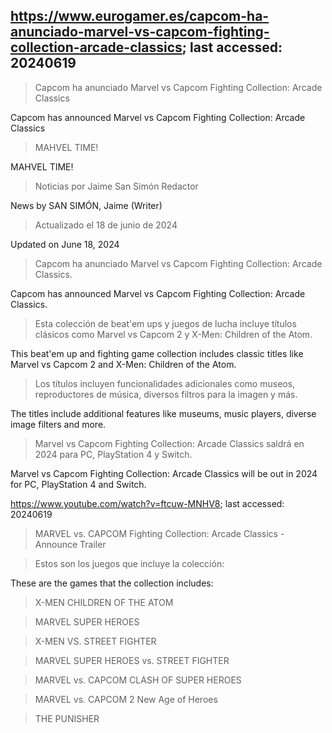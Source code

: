 ## https://www.eurogamer.es/capcom-ha-anunciado-marvel-vs-capcom-fighting-collection-arcade-classics; last accessed: 20240619

> Capcom ha anunciado Marvel vs Capcom Fighting Collection: Arcade Classics

Capcom has announced Marvel vs Capcom Fighting Collection: Arcade Classics

> MAHVEL TIME!

MAHVEL TIME!

> Noticias por Jaime San Simón Redactor

News by SAN SIMÓN, Jaime (Writer)

> Actualizado el 18 de junio de 2024

Updated on June 18, 2024

> Capcom ha anunciado Marvel vs Capcom Fighting Collection: Arcade Classics.

Capcom has announced Marvel vs Capcom Fighting Collection: Arcade Classics.

> Esta colección de beat'em ups y juegos de lucha incluye títulos clásicos como Marvel vs Capcom 2 y X-Men: Children of the Atom.

This beat'em up and fighting game collection includes classic titles like Marvel vs Capcom 2 and X-Men: Children of the Atom.

> Los títulos incluyen funcionalidades adicionales como museos, reproductores de música, diversos filtros para la imagen y más.

The titles include additional features like museums, music players, diverse image filters and more.

> Marvel vs Capcom Fighting Collection: Arcade Classics saldrá en 2024 para PC, PlayStation 4 y Switch. 

Marvel vs Capcom Fighting Collection: Arcade Classics will be out in 2024 for PC, PlayStation 4 and Switch. 

https://www.youtube.com/watch?v=ftcuw-MNHV8; last accessed: 20240619

>  MARVEL vs. CAPCOM Fighting Collection: Arcade Classics - Announce Trailer 

> Estos son los juegos que incluye la colección:

These are the games that the collection includes:

> X-MEN CHILDREN OF THE ATOM

> MARVEL SUPER HEROES

> X-MEN VS. STREET FIGHTER

> MARVEL SUPER HEROES vs. STREET FIGHTER

> MARVEL vs. CAPCOM CLASH OF SUPER HEROES

> MARVEL vs. CAPCOM 2 New Age of Heroes

> THE PUNISHER
